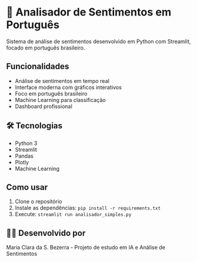 # 🤖 Analisador de Sentimentos em Português

Sistema de análise de sentimentos desenvolvido em Python com Streamlit, focado em português brasileiro.

##  Funcionalidades

- Análise de sentimentos em tempo real
- Interface moderna com gráficos interativos
-  Foco em português brasileiro
- Machine Learning para classificação
- Dashboard profissional

## 🛠️ Tecnologias

- Python 3
- Streamlit
- Pandas
- Plotly
- Machine Learning

##  Como usar

1. Clone o repositório
2. Instale as dependências: `pip install -r requirements.txt`
3. Execute: `streamlit run analisador_simples.py`

## 👩‍💻 Desenvolvido por

Maria Clara da S. Bezerra - Projeto de estudo em IA e Análise de Sentimentos
